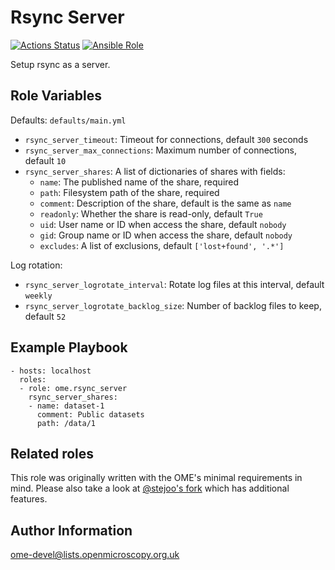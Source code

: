Rsync Server
============

[![Actions Status](https://github.com/ome/ansible-role-rsync-server/workflows/Molecule/badge.svg)](https://github.com/ome/ansible-role-rsync-server/actions)
[![Ansible Role](https://img.shields.io/badge/ansible--galaxy-rsync_server-blue.svg)](https://galaxy.ansible.com/ui/standalone/roles/ome/rsync_server/)

Setup rsync as a server.


Role Variables
--------------

Defaults: `defaults/main.yml`

- `rsync_server_timeout`: Timeout for connections, default `300` seconds
- `rsync_server_max_connections`: Maximum number of connections, default `10`
- `rsync_server_shares`: A list of dictionaries of shares with fields:
  - `name`: The published name of the share, required
  - `path`: Filesystem path of the share, required
  - `comment`: Description of the share, default is the same as `name`
  - `readonly`: Whether the share is read-only, default `True`
  - `uid`: User name or ID when access the share, default `nobody`
  - `gid`: Group name or ID when access the share, default `nobody`
  - `excludes`: A list of exclusions, default `['lost+found', '.*']`


Log rotation:
- `rsync_server_logrotate_interval`: Rotate log files at this interval, default `weekly`
- `rsync_server_logrotate_backlog_size`: Number of backlog files to keep, default `52`


Example Playbook
----------------

    - hosts: localhost
      roles:
      - role: ome.rsync_server
        rsync_server_shares:
        - name: dataset-1
          comment: Public datasets
          path: /data/1


Related roles
-------------

This role was originally written with the OME's minimal requirements in mind.
Please also take a look at [@stejoo's fork](https://github.com/stejoo/ansible-role-rsync-server/tree/stejoo) which has additional features.


Author Information
------------------

ome-devel@lists.openmicroscopy.org.uk
